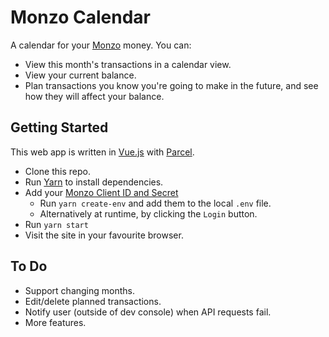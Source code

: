 # Monzo Calendar
A calendar for your [Monzo](https://monzo.com) money. You can:

* View this month's transactions in a calendar view.
* View your current balance.
* Plan transactions you know you're going to make in the future, and see how they will affect your balance.

## Getting Started

This web app is written in [Vue.js](https://vuejs.org) with [Parcel](https://parceljs.org).

* Clone this repo.
* Run [Yarn](https://yarnpkg.com) to install dependencies.
* Add your [Monzo Client ID and Secret](https://developers.monzo.com)
  * Run `yarn create-env` and add them to the local `.env` file.
  * Alternatively at runtime, by clicking the `Login` button.
* Run `yarn start`
* Visit the site in your favourite browser.

## To Do
- Support changing months.
- Edit/delete planned transactions.
- Notify user (outside of dev console) when API requests fail.
- More features.
